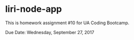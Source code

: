 # liri-node-app
This is homework assignment #10 for UA Coding Bootcamp. 

Due Date: Wednesday, September 27, 2017
